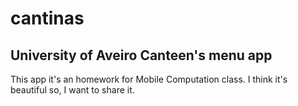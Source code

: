 # cantinas
## University of Aveiro Canteen's menu app

This app it's an homework for Mobile Computation class. I think it's beautiful so, I want to share it.
